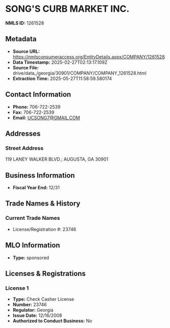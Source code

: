 # SONG'S CURB MARKET INC.

**NMLS ID:** 1261528

## Metadata
- **Source URL:** https://nmlsconsumeraccess.org/EntityDetails.aspx/COMPANY/1261528
- **Data Timestamp:** 2025-02-27T02:13:17.109Z
- **Source File:** drive/data_/georgia/30901/COMPANY/COMPANY_1261528.html
- **Extraction Time:** 2025-05-27T11:58:59.580174

## Contact Information
- **Phone:** 706-722-2539
- **Fax:** 706-722-2539
- **Email:** UCSONG7@GMAIL.COM

## Addresses
### Street Address
119 LANEY WALKER BLVD.; AUGUSTA, GA 30901

## Business Information
- **Fiscal Year End:** 12/31

## Trade Names & History
### Current Trade Names
- License/Registration #: 23746

## MLO Information
- **Type:** sponsored

## Licenses & Registrations

### License 1
- **Type:** Check Casher License
- **Number:** 23746
- **Regulator:** Georgia
- **Issue Date:** 12/16/2008
- **Authorized to Conduct Business:** No

